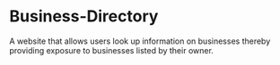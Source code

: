 # Business-Directory
A website that allows users look up information on businesses thereby providing exposure to businesses listed by their owner.
